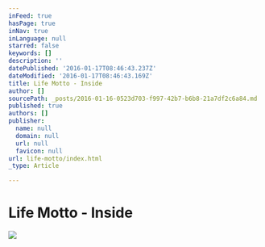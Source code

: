 ```yaml
---
inFeed: true
hasPage: true
inNav: true
inLanguage: null
starred: false
keywords: []
description: ''
datePublished: '2016-01-17T08:46:43.237Z'
dateModified: '2016-01-17T08:46:43.169Z'
title: Life Motto - Inside
author: []
sourcePath: _posts/2016-01-16-0523d703-f997-42b7-b6b8-21a7df2c6a84.md
published: true
authors: []
publisher:
  name: null
  domain: null
  url: null
  favicon: null
url: life-motto/index.html
_type: Article

---
```

# Life Motto - Inside
![](https://s3-us-west-2.amazonaws.com/the-grid-img/p/d7870157f601022986227654acc077c2f263b034.jpg)

#
